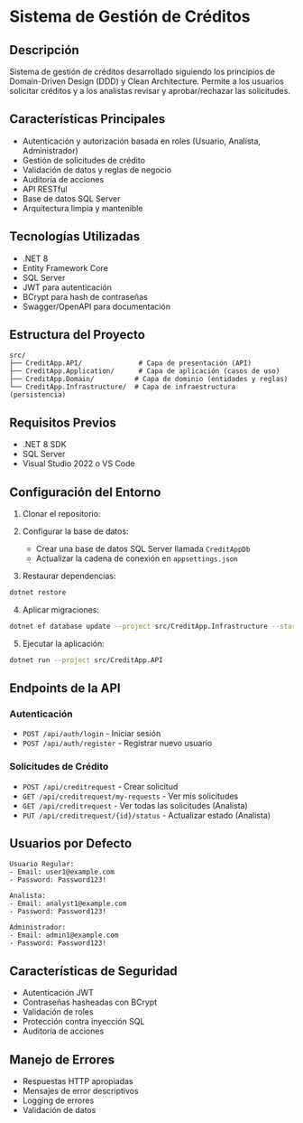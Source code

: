 # Sistema de Gestión de Créditos

## Descripción
Sistema de gestión de créditos desarrollado siguiendo los principios de Domain-Driven Design (DDD) y Clean Architecture. Permite a los usuarios solicitar créditos y a los analistas revisar y aprobar/rechazar las solicitudes.

## Características Principales
- Autenticación y autorización basada en roles (Usuario, Analista, Administrador)
- Gestión de solicitudes de crédito
- Validación de datos y reglas de negocio
- Auditoría de acciones
- API RESTful
- Base de datos SQL Server
- Arquitectura limpia y mantenible

## Tecnologías Utilizadas
- .NET 8
- Entity Framework Core
- SQL Server
- JWT para autenticación
- BCrypt para hash de contraseñas
- Swagger/OpenAPI para documentación

## Estructura del Proyecto
```
src/
├── CreditApp.API/              # Capa de presentación (API)
├── CreditApp.Application/      # Capa de aplicación (casos de uso)
├── CreditApp.Domain/          # Capa de dominio (entidades y reglas)
└── CreditApp.Infrastructure/  # Capa de infraestructura (persistencia)
```

## Requisitos Previos
- .NET 8 SDK
- SQL Server
- Visual Studio 2022 o VS Code

## Configuración del Entorno

1. Clonar el repositorio:


2. Configurar la base de datos:
   - Crear una base de datos SQL Server llamada `CreditAppDb`
   - Actualizar la cadena de conexión en `appsettings.json`

3. Restaurar dependencias:
```bash
dotnet restore
```

4. Aplicar migraciones:
```bash
dotnet ef database update --project src/CreditApp.Infrastructure --startup-project src/CreditApp.API
```

5. Ejecutar la aplicación:
```bash
dotnet run --project src/CreditApp.API
```

## Endpoints de la API

### Autenticación
- `POST /api/auth/login` - Iniciar sesión
- `POST /api/auth/register` - Registrar nuevo usuario

### Solicitudes de Crédito
- `POST /api/creditrequest` - Crear solicitud
- `GET /api/creditrequest/my-requests` - Ver mis solicitudes
- `GET /api/creditrequest` - Ver todas las solicitudes (Analista)
- `PUT /api/creditrequest/{id}/status` - Actualizar estado (Analista)

## Usuarios por Defecto
```
Usuario Regular:
- Email: user1@example.com
- Password: Password123!

Analista:
- Email: analyst1@example.com
- Password: Password123!

Administrador:
- Email: admin1@example.com
- Password: Password123!
```

## Características de Seguridad
- Autenticación JWT
- Contraseñas hasheadas con BCrypt
- Validación de roles
- Protección contra inyección SQL
- Auditoría de acciones

## Manejo de Errores
- Respuestas HTTP apropiadas
- Mensajes de error descriptivos
- Logging de errores
- Validación de datos 